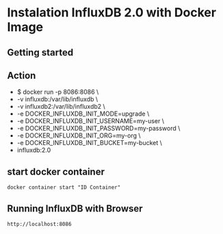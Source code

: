 # Instalation InfluxDB 2.0 with Docker Image


## Getting started

## Action
- $ docker run -p 8086:8086 \
-   -v influxdb:/var/lib/influxdb \
-   -v influxdb2:/var/lib/influxdb2 \
-   -e DOCKER_INFLUXDB_INIT_MODE=upgrade \
-   -e DOCKER_INFLUXDB_INIT_USERNAME=my-user \
-   -e DOCKER_INFLUXDB_INIT_PASSWORD=my-password \
-   -e DOCKER_INFLUXDB_INIT_ORG=my-org \
-   -e DOCKER_INFLUXDB_INIT_BUCKET=my-bucket \
-   influxdb:2.0

## start docker container
`docker container start "ID Container"`

## Running InfluxDB with Browser
`http://localhost:8086`
